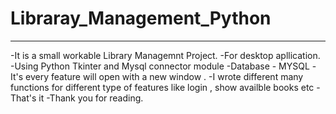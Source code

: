# Libraray_Management_Python
<hr>
-It is a small workable Library Managemnt Project.
-For desktop apllication.
-Using Python Tkinter and Mysql connector module
-Database - MYSQL
-It's every feature will open with a new window .
-I wrote different many functions for different type of features like login , show availble books etc
-That's it 
-Thank you for reading.
